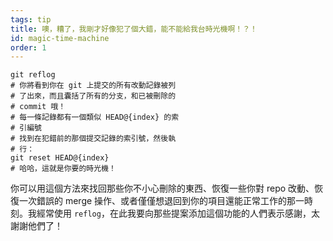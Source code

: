 ```yaml
---
tags: tip
title: 噢，糟了，我剛才好像犯了個大錯，能不能給我台時光機啊！？！
id: magic-time-machine
order: 1
---
```


```git
git reflog
# 你將看到你在 git 上提交的所有改動記錄被列
# 了出來，而且囊括了所有的分支，和已被刪除的
# commit 哦！
# 每一條記錄都有一個類似 HEAD@{index} 的索
# 引編號
# 找到在犯錯前的那個提交記錄的索引號，然後執
# 行：
git reset HEAD@{index}
# 哈哈，這就是你要的時光機！
```

你可以用這個方法來找回那些你不小心刪除的東西、恢復一些你對 repo 改動、恢復一次錯誤的 merge 操作、或者僅僅想退回到你的項目還能正常工作的那一時刻。我經常使用 `reflog`，在此我要向那些提案添加這個功能的人們表示感謝，太謝謝他們了！
